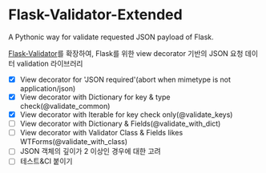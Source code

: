 # Flask-Validator-Extended
A Pythonic way for validate requested JSON payload of Flask.

[Flask-Validator](https://pypi.org/project/Flask-Validator/1.0/)를 확장하여, Flask를 위한 view decorator 기반의 JSON 요청 데이터 validation 라이브러리

- [x] View decorator for 'JSON required'(abort when mimetype is not application/json)
- [x] View decorator with Dictionary for key & type check(@validate_common)
- [x] View decorator with Iterable for key check only(@validate_keys)
- [ ] View decorator with Dictionary & Fields(@validate_with_dict)
- [ ] View decorator with Validator Class & Fields likes WTForms(@validate_with_class)
- [ ] JSON 객체의 깊이가 2 이상인 경우에 대한 고려
- [ ] 테스트&CI 붙이기